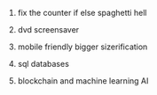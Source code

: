 1) fix the counter if else spaghetti hell
2) dvd screensaver
3) mobile friendly bigger sizerification
4) sql databases

69) blockchain and machine learning AI
